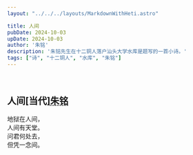 ```yaml
---
layout: "../../../layouts/MarkdownWithHeti.astro"

title: 人间
pubDate: 2024-10-03
upDate: 2024-10-03
author: '朱铭'
description: '朱铭先生在十二铜人落户汕头大学水库是题写的一首小诗。'
tags: ["诗", "十二铜人", "水库", "朱铭"]
---
```



<br/>
<div class="heti heti--ancient">
  <h2>人间<span class="heti-meta heti-small">[当代]<abbr title="朱铭（1938—2023），台湾著名雕塑家，以《太极系列》和《人间系列》闻名，其作品结合传统与现代，展现深刻的人性关怀与雕塑美学，是台湾当代艺术的重要代表人物。">朱铭</abbr></span></h2>
  <p class="heti-verse heti-x-large">
    地狱在人间<span class="heti-hang">，</span><br>
    人间有天堂<span class="heti-hang">。</span><br>
    问君何处去<span class="heti-hang">，</span><br>
    但凭一念间<span class="heti-hang">。</span>
  </p>
</div>
